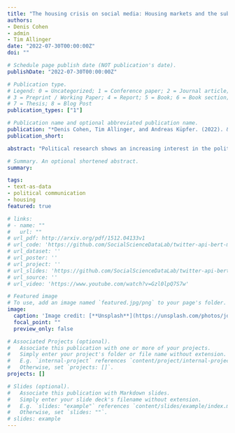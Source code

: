 ```yaml
---
title: "The housing crisis on social media: Housing markets and the subnational diversification of policy supply (Working Paper, 2022)"
authors:
- Denis Cohen
- admin
- Tim Allinger
date: "2022-07-30T00:00:00Z"
doi: ""

# Schedule page publish date (NOT publication's date).
publishDate: "2022-07-30T00:00:00Z"

# Publication type.
# Legend: 0 = Uncategorized; 1 = Conference paper; 2 = Journal article;
# 3 = Preprint / Working Paper; 4 = Report; 5 = Book; 6 = Book section;
# 7 = Thesis; 8 = Blog Post
publication_types: ["1"]

# Publication name and optional abbreviated publication name.
publication: "*Denis Cohen, Tim Allinger, and Andreas Küpfer. (2022). &quot;The housing crisis on social media: Housing markets and the subnational diversification of policy supply</i>. 1(1).*"
publication_short: 

abstract: "Political research shows an increasing interest in the political repercussions of subnational heterogeneity in housing markets. Whereas the effects on voters' preferences and behaviors receive increasing attention, effects on parties' policy supply remain understudied. Integrating theories of party competition with literatures on intra-party politics and dyadic representation, we argue that MPs in territorial representation systems seek to strategically diversify their housing policy supply in response to housing market contexts in the districts they represent. In doing so, MPs avoid 'direct confrontation' with their national parties and instead use 'selective emphasis': They do not openly oppose the party line but emphasize (tone down) their parties' stance where doing so is electorally (in)opportune. To test our argument, we study German MPs’ housing-related policy communication on Twitter. Using a novel approach for legislator-level position and salience estimation in conjunction with original characterizations of local housing markets in terms of rent-to-income ratios, we find both cross-sectional and longitudinal evidence in support of our argument. Our findings deepen our understanding of the political effects of housing markets and highlight new research potentials for the study of representation and subnational party competition."

# Summary. An optional shortened abstract.
summary: 

tags:
- text-as-data
- political communication
- housing
featured: true

# links:
# - name: ""
#   url: ""
# url_pdf: http://arxiv.org/pdf/1512.04133v1
# url_code: 'https://github.com/SocialScienceDataLab/twitter-api-bert-method/tree/main/code'
# url_dataset: ''
# url_poster: ''
# url_project: ''
# url_slides: 'https://github.com/SocialScienceDataLab/twitter-api-bert-method/blob/main/slides-twitter-api-bert-method.pdf'
# url_source: ''
# url_video: 'https://www.youtube.com/watch?v=Gzl0lpQ7S7w'

# Featured image
# To use, add an image named `featured.jpg/png` to your page's folder. 
image:
  caption: 'Image credit: [**Unsplash**](https://unsplash.com/photos/jdD8gXaTZsc)'
  focal_point: ""
  preview_only: false

# Associated Projects (optional).
#   Associate this publication with one or more of your projects.
#   Simply enter your project's folder or file name without extension.
#   E.g. `internal-project` references `content/project/internal-project/index.md`.
#   Otherwise, set `projects: []`.
projects: []

# Slides (optional).
#   Associate this publication with Markdown slides.
#   Simply enter your slide deck's filename without extension.
#   E.g. `slides: "example"` references `content/slides/example/index.md`.
#   Otherwise, set `slides: ""`.
# slides: example
---
```

